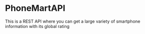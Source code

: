 # PhoneMartAPI
This is a REST API where you can get a large variety of smartphone information with its global rating
